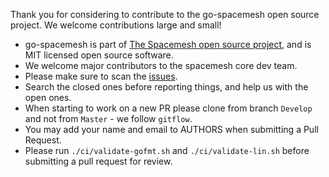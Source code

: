 Thank you for considering to contribute to the go-spacemesh open source project. 
We welcome contributions large and small!

- go-spacemesh is part of [The Spacemesh open source project](https://spacemesh.io), and is MIT licensed open source software.
- We welcome major contributors to the spacemesh core dev team.
- Please make sure to scan the [issues](https://github.com/spacemeshos/go-spacemesh/issues). 
- Search the closed ones before reporting things, and help us with the open ones.
- When starting to work on a new PR please clone from branch `Develop` and not from `Master` - we follow `gitflow`.
- You may add your name and email to AUTHORS when submitting a Pull Request.
- Please run `./ci/validate-gofmt.sh` and `./ci/validate-lin.sh` before submitting a pull request for review.
